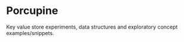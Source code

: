 # Porcupine

Key value store experiments, data structures and exploratory concept examples/snippets.
